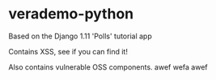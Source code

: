 # verademo-python

Based on the Django 1.11 'Polls' tutorial app

Contains XSS, see if you can find it!

Also contains vulnerable OSS components.
awef
wefa
awef
